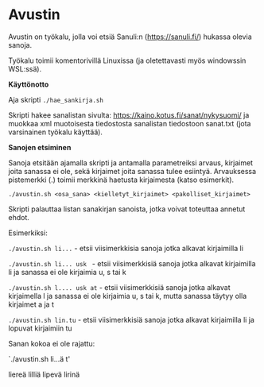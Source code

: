 # Avustin

Avustin on työkalu, jolla voi etsiä Sanuli:n (https://sanuli.fi/) hukassa olevia sanoja.

Työkalu toimii komentorivillä Linuxissa (ja oletettavasti myös windowssin WSL:ssä).

**Käyttönotto**

Aja skripti `./hae_sankirja.sh`

Skripti hakee sanalistan sivulta: https://kaino.kotus.fi/sanat/nykysuomi/
ja muokkaa xml muotoisesta tiedostosta sanalistan tiedostoon sanat.txt (jota varsinainen työkalu käyttää).

**Sanojen etsiminen** 
 
Sanoja etsitään ajamalla skripti ja antamalla parametreiksi arvaus, kirjaimet joita sanassa ei ole, sekä kirjaimet joita sanassa tulee esiintyä. Arvauksessa pistemerkki (.) toimii merkkinä haetusta kirjaimesta (katso esimerkit).

`./avustin.sh <osa_sana> <kielletyt_kirjaimet> <pakolliset_kirjaimet> ` 

Skripti palauttaa listan sanakirjan sanoista, jotka voivat toteuttaa annetut ehdot.


Esimerkiksi:

`./avustin.sh li...`    - etsii viisimerkkisia sanoja jotka alkavat kirjaimilla li

`./avustin.sh li... usk `  - etsii viisimerkkisiä sanoja jotka alkavat kirjaimilla li ja sanassa ei ole kirjaimia u, s tai k

`./avustin.sh l.... usk at`  - etsii viisimerkkisiä sanoja jotka alkavat kirjaimella l ja sanassa ei ole kirjaimia u, s tai k, mutta sanassa täytyy olla kirjaimet a ja t

`./avustin.sh lin.tu`        - etsii viisimerkkisiä sanoja jotka alkavat kirjaimilla li ja lopuvat kirjaimiin tu


Sanan kokoa ei ole rajattu:

`./avustin.sh li...ä t'

liereä
lilliä
lipevä
lirinä


